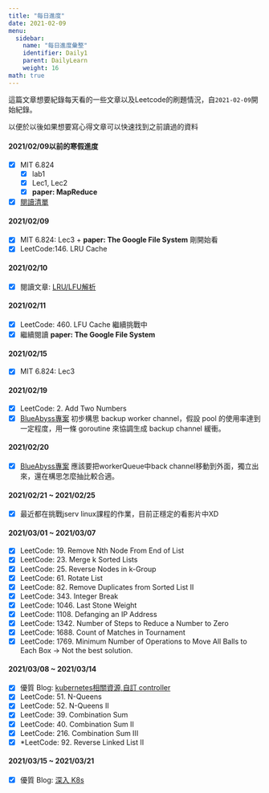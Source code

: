 ```yaml
---
title: "每日進度" 
date: 2021-02-09
menu:
  sidebar:
    name: "每日進度彙整"
    identifier: Daily1
    parent: DailyLearn
    weight: 16
math: true
---
```


這篇文章想要紀錄每天看的一些文章以及Leetcode的刷題情況，自```2021-02-09```開始紀錄。

以便於以後如果想要寫心得文章可以快速找到之前讀過的資料

#### 2021/02/09以前的寒假進度
- [x] MIT 6.824
    - [x] lab1
    - [x] Lec1, Lec2
    - [x] **paper: MapReduce** 
- [x] [閱讀清單](https://github.com/davidleitw/good_golang_posts) 

#### 2021/02/09
- [x] MIT 6.824: Lec3 + **paper: The Google File System** 剛開始看
- [x] LeetCode:146. LRU Cache

#### 2021/02/10
- [x] 閱讀文章: [LRU/LFU解析](https://github.com/halfrost/Halfrost-Field/blob/master/contents/Go/LRU:LFU_interview.md)

#### 2021/02/11
- [x] LeetCode: 460. LFU Cache 繼續挑戰中
- [x] 繼續閱讀 **paper: The Google File System**

#### 2021/02/15
- [x] MIT 6.824: Lec3 

#### 2021/02/19
- [x] LeetCode: 2. Add Two Numbers
- [x] [BlueAbyss專案](https://github.com/davidleitw/BlueAbyss) 初步構思 backup worker channel，假設 pool 的使用率達到一定程度，用一條 goroutine 來協調生成 backup channel 緩衝。

#### 2021/02/20
- [x] [BlueAbyss專案](https://github.com/davidleitw/BlueAbyss) 應該要把workerQueue中back channel移動到外面，獨立出來，還在構思怎麼抽比較合適。

#### 2021/02/21 ~ 2021/02/25
- [x] 最近都在挑戰jserv linux課程的作業，目前正穩定的看影片中XD

#### 2021/03/01 ~ 2021/03/07
- [x] LeetCode: 19. Remove Nth Node From End of List
- [x] LeetCode: 23. Merge k Sorted Lists
- [x] LeetCode: 25. Reverse Nodes in k-Group
- [x] LeetCode: 61. Rotate List
- [x] LeetCode: 82. Remove Duplicates from Sorted List II
- [x] LeetCode: 343. Integer Break 
- [x] LeetCode: 1046. Last Stone Weight
- [x] LeetCode: 1108. Defanging an IP Address
- [x] LeetCode: 1342. Number of Steps to Reduce a Number to Zero
- [x] LeetCode: 1688. Count of Matches in Tournament
- [x] LeetCode: 1769. Minimum Number of Operations to Move All Balls to Each Box -> Not the best solution.

#### 2021/03/08 ~ 2021/03/14
- [x] 優質 Blog: [kubernetes相關資源,自訂 controller](https://k2r2bai.com/tags/Kubernetes/archives/5/)
- [x] LeetCode: 51. N-Queens
- [x] LeetCode: 52. N-Queens II
- [x] LeetCode: 39. Combination Sum
- [x] LeetCode: 40. Combination Sum II
- [x] LeetCode: 216. Combination Sum III
- [x] *LeetCode: 92. Reverse Linked List II

#### 2021/03/15 ~ 2021/03/21
- [x] 優質 Blog: [深入 K8s](https://www.luozhiyun.com/archives/tag/%e6%b7%b1%e5%85%a5k8s)

